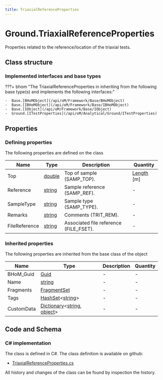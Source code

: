 ```yaml
---
title: TriaxialReferenceProperties
---
```


# Ground.TriaxialReferenceProperties

Properties related to the reference/location of the triaxial tests.

## Class structure

### Implemented interfaces and base types

???+ bhom "The TriaxialReferenceProperties in inheriting from the following base type(s) and implements the following interfaces:"

    -  Base.[BHoMObject](/api/oM/Framework/Base/BHoMObject)
    -  Base.[IBHoMObject](/api/oM/Framework/Base/IBHoMObject)
    -  Base.[IObject](/api/oM/Framework/Base/IObject)
    -  Ground.[ITestProperties](/api/oM/Analytical/Ground/ITestProperties)


## Properties



### Defining properties

The following properties are defined on the class

| Name             | Type             | Description      | Quantity         |
|------------------|------------------|------------------|------------------|
| Top | [double](https://learn.microsoft.com/en-us/dotnet/api/System.Double?view=netstandard-2.0) | Top of sample (SAMP_TOP). | [Length](/api/oM/Dimensional/Quantities/Attributes/Length) [m] |
| Reference | [string](https://learn.microsoft.com/en-us/dotnet/api/System.String?view=netstandard-2.0) | Sample reference (SAMP_REF). | - |
| SampleType | [string](https://learn.microsoft.com/en-us/dotnet/api/System.String?view=netstandard-2.0) | Sample type (SAMP_TYPE). | - |
| Remarks | [string](https://learn.microsoft.com/en-us/dotnet/api/System.String?view=netstandard-2.0) | Comments (TRIT_REM). | - |
| FileReference | [string](https://learn.microsoft.com/en-us/dotnet/api/System.String?view=netstandard-2.0) | Associated file reference (FILE_FSET). | - |


### Inherited properties
The following properties are inherited from the base class of the object

| Name             | Type             | Description      | Quantity         |
|------------------|------------------|------------------|------------------|
| BHoM_Guid | [Guid](https://learn.microsoft.com/en-us/dotnet/api/System.Guid?view=netstandard-2.0) | - | - |
| Name | [string](https://learn.microsoft.com/en-us/dotnet/api/System.String?view=netstandard-2.0) | - | - |
| Fragments | [FragmentSet](/api/oM/Framework/Base/FragmentSet) | - | - |
| Tags | [HashSet](https://learn.microsoft.com/en-us/dotnet/api/System.Collections.Generic.HashSet-1?view=netstandard-2.0)&lt;[string](https://learn.microsoft.com/en-us/dotnet/api/System.String?view=netstandard-2.0)&gt; | - | - |
| CustomData | [Dictionary](https://learn.microsoft.com/en-us/dotnet/api/System.Collections.Generic.Dictionary-2?view=netstandard-2.0)&lt;[string](https://learn.microsoft.com/en-us/dotnet/api/System.String?view=netstandard-2.0), [object](https://learn.microsoft.com/en-us/dotnet/api/System.Object?view=netstandard-2.0)&gt; | - | - |


## Code and Schema

### C# implementation

The class is defined in C#. The class definition is available on github:

- [TriaxialReferenceProperties.cs](https://github.com/BHoM/BHoM/blob/develop/Ground_oM/ITestProperties/TriaxialReferenceProperties.cs)

All history and changes of the class can be found by inspection the history.
